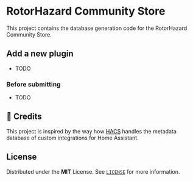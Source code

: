# RotorHazard Community Store

This project contains the database generation code for the RotorHazard Community Store.

## Add a new plugin

- TODO

### Before submitting

- TODO

## 🌟 Credits

This project is inspired by the way how [HACS](https://hacs.xyz/) handles the metadata database of custom integrations for Home Assistant.

## License

Distributed under the **MIT** License. See [`LICENSE`](LICENSE) for more information.
